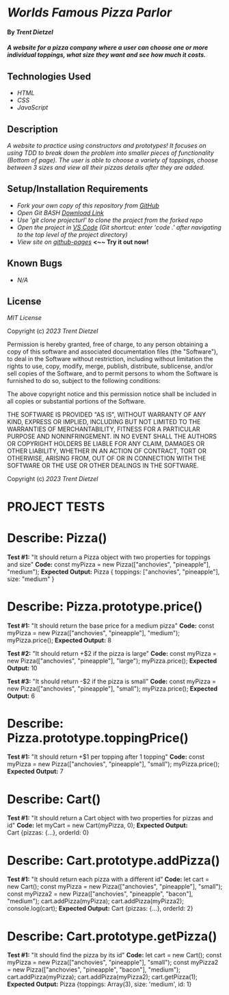 # _Worlds Famous Pizza Parlor_

#### By _**Trent Dietzel**_

#### _A website for a pizza company where a user can choose one or more individual toppings, what size they want and see how much it costs._

## Technologies Used

* _HTML_
* _CSS_
* _JavaScript_

## Description

_A website to practice using constructors and prototypes! It focuses on using TDD to break down the problem into smaller pieces of functionality (*Bottom of page*). The user is able to choose a variety of toppings, choose between 3 sizes and view all their pizzas details after they are added._

## Setup/Installation Requirements

* _Fork your own copy of this repository from [GitHub](https://github.com/tdietzel22/Pizza_Parlor)_
* _Open Git BASH [Download Link](https://gitforwindows.org/)_
* _Use 'git clone projecturl' to clone the project from the forked repo_
* _Open the project in [VS Code](https://code.visualstudio.com/) (Git shortcut: enter 'code .' after navigating to the top level of the project directory)_
* _View site on [github-pages](https://tdietzel22.github.io/Pizza_Parlor/)_ __<~~ Try it out now!__

## Known Bugs

* _N/A_

## License

_MIT License_

Copyright (c) _2023 Trent Dietzel_

Permission is hereby granted, free of charge, to any person obtaining a copy of this software and associated documentation files (the "Software"), to deal in the Software without restriction, including without limitation the rights to use, copy, modify, merge, publish, distribute, sublicense, and/or sell copies of the Software, and to permit persons to whom the Software is furnished to do so, subject to the following conditions:

The above copyright notice and this permission notice shall be included in all copies or substantial portions of the Software.

THE SOFTWARE IS PROVIDED "AS IS", WITHOUT WARRANTY OF ANY KIND, EXPRESS OR IMPLIED, INCLUDING BUT NOT LIMITED TO THE WARRANTIES OF MERCHANTABILITY, FITNESS FOR A PARTICULAR PURPOSE AND NONINFRINGEMENT. IN NO EVENT SHALL THE AUTHORS OR COPYRIGHT HOLDERS BE LIABLE FOR ANY CLAIM, DAMAGES OR OTHER LIABILITY, WHETHER IN AN ACTION OF CONTRACT, TORT OR OTHERWISE, ARISING FROM, OUT OF OR IN CONNECTION WITH THE SOFTWARE OR THE USE OR OTHER DEALINGS IN THE SOFTWARE.

Copyright (c) _2023 Trent Dietzel_


# __PROJECT TESTS__

# Describe: Pizza()

__Test #1:__ "It should return a Pizza object with two properties for toppings and size"
__Code:__ const myPizza = new Pizza(["anchovies", "pineapple"], "medium");
__Expected Output:__ Pizza { toppings: ["anchovies", "pineapple"], size: "medium" }

# Describe: Pizza.prototype.price()

__Test #1:__ "It should return the base price for a medium pizza"
__Code:__
const myPizza = new Pizza(["anchovies", "pineapple"], "medium");
myPizza.price();
__Expected Output:__ 8

__Test #2:__ "It should return +$2 if the pizza is large"
__Code:__
const myPizza = new Pizza(["anchovies", "pineapple"], "large");
myPizza.price();
__Expected Output:__ 10

__Test #3:__ "It should return -$2 if the pizza is small"
__Code:__
const myPizza = new Pizza(["anchovies", "pineapple"], "small");
myPizza.price();
__Expected Output:__ 6

# Describe: Pizza.prototype.toppingPrice()

__Test #1:__ "It should return +$1 per topping after 1 topping"
__Code:__
const myPizza = new Pizza(["anchovies", "pineapple"], "small");
myPizza.price();
__Expected Output:__ 7

# Describe: Cart()

__Test #1:__ "It should return a Cart object with two properties for pizzas and id"
__Code:__
let myCart = new Cart(myPizza, 0);
__Expected Output:__ Cart {pizzas: {…}, orderId: 0}

# Describe: Cart.prototype.addPizza()

__Test #1:__ "It should return each pizza with a different id"
__Code:__
let cart = new Cart();
const myPizza = new Pizza(["anchovies", "pineapple"], "small");
const myPizza2 = new Pizza(["anchovies", "pineapple", "bacon"], "medium");
cart.addPizza(myPizza);
cart.addPizza(myPizza2);
console.log(cart);
__Expected Output:__ Cart {pizzas: {…}, orderId: 2}

# Describe: Cart.prototype.getPizza()

__Test #1:__ "It should find the pizza by its id"
__Code:__
let cart = new Cart();
const myPizza = new Pizza(["anchovies", "pineapple"], "small");
const myPizza2 = new Pizza(["anchovies", "pineapple", "bacon"], "medium");
cart.addPizza(myPizza);
cart.addPizza(myPizza2);
cart.getPizza(1);
__Expected Output:__ Pizza {toppings: Array(3), size: 'medium', id: 1}